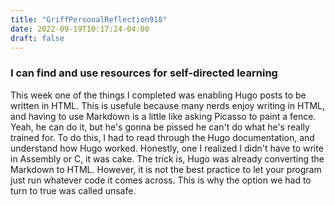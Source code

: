 ```yaml
---
title: "GriffPersonalReflection918"
date: 2022-09-19T10:17:24-04:00
draft: false
---
```

<html>

<body>
    <h3>I can find and use resources for self-directed learning</h3>
    <p>   This week one of the things I completed was enabling Hugo posts to be written in HTML. This is usefule because many nerds enjoy writing in HTML, and having to use Markdown is a little like asking Picasso to paint a fence. Yeah, he can do it, but he's gonna be pissed he can't do what he's really trained for. To do this, I had to read through the Hugo documentation, and understand how Hugo worked. Honestly, one I realized I didn't have to write in Assembly or C, it was cake. The trick is, Hugo was already converting the Markdown to HTML. However, it is not the best practice to let your program just run whatever code it comes across. This is why the option we had to turn to true was called unsafe.</p>
</body>

</html>

